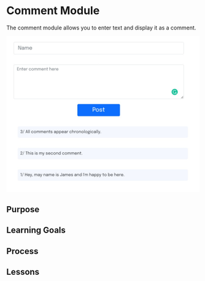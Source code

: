 # Comment Module

The comment module allows you to enter text and display it as a comment.

![Screenshot](./Assets/screenshot.jpeg)

## Purpose

## Learning Goals

## Process

## Lessons
